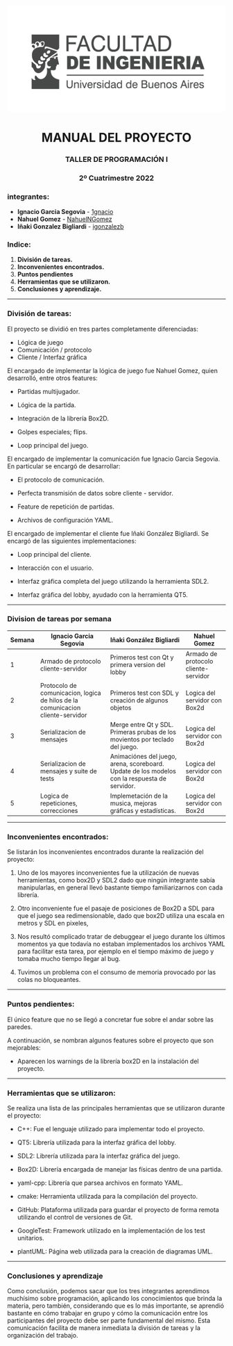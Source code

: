 <center>

![](data/FIUBA.png)
<h1>MANUAL DEL PROYECTO </h1>
<h3>TALLER DE PROGRAMACIÓN I</h3>
<h3>2º Cuatrimestre 2022</h3>
</center>

### integrantes:

* **Ignacio Garcia Segovia** - [1gnacio](https://github.com/1gnacio)
* **Nahuel Gomez** - [NahuelNGomez](https://github.com/NahuelNGomez)
* **Iñaki Gonzalez Bigliardi** - [igonzalezb](https://github.com/igonzalezb)


### Indice:
1) **División de tareas.**
2) **Inconvenientes encontrados.**
3) **Puntos pendientes**
4) **Herramientas que se utilizaron.**
5) **Conclusiones y aprendizaje.**

-----------

### División de tareas:

El proyecto se dividió en tres partes completamente diferenciadas:
* Lógica de juego
* Comunicación / protocolo
* Cliente / Interfaz gráfica

El encargado de implementar la lógica de juego fue Nahuel Gomez, quien desarrolló, entre otros features:
 * Partidas multijugador.


 * Lógica de la partida.


 * Integración de la librería Box2D.


 * Golpes especiales; flips.


 * Loop principal del juego.

El encargado de implementar la comunicación fue Ignacio Garcia Segovia. En particular se encargó de desarrollar:
 * El protocolo de comunicación.


 * Perfecta transmisión de datos sobre cliente - servidor.


 * Feature de repetición de partidas.


 * Archivos de configuración YAML.


El encargado de implementar el cliente fue Iñaki González Bigliardi. Se encargó de las siguientes implementaciones:
* Loop principal del cliente.


* Interacción con el usuario.


* Interfaz gráfica completa del juego utilizando la herramienta SDL2.


* Interfaz gráfica del lobby, ayudado con la herramienta QT5.

-----------

### Division de tareas por semana

| Semana      | Ignacio Garcia Segovia | Iñaki González Bigliardi | Nahuel Gomez | 
| ----------- | ---------------------- | ------------------------ | ------------ |
| 1           | Armado de protocolo cliente-servidor | Primeros test con Qt y primera version del lobby | Armado de protocolo cliente-servidor |
| 2           | Protocolo de comunicacion, logica de hilos de la comunicacion cliente-servidor | Primeros test con SDL y creación de algunos objetos | Logica del servidor con Box2d |
| 3           | Serializacion de mensajes | Merge entre Qt y SDL. Primeras prubas de los movientos por teclado del juego. | Logica del servidor con Box2d |
| 4           | Serializacion de mensajes y suite de tests | Animaciónes del juego, arena, scoreboard. Update de los modelos con la respuesta de servidor. | Logica del servidor con Box2d |
| 5           | Logica de repeticiones, correcciones | Implemetación de la musica, mejoras gráficas y estadísticas. | Logica del servidor con Box2d |

-----------

### Inconvenientes encontrados:

Se listarán los inconvenientes encontrados durante la realización del proyecto:

1) Uno de los mayores inconvenientes fue la utilización de nuevas herramientas, como box2D y SDL2
dado que ningún integrante sabía manipularlas, en general llevó bastante tiempo familiarizarnos con cada librería.


2) Otro inconveniente fue el pasaje de posiciones de Box2D a SDL para que el juego sea redimensionable, dado que box2D utiliza una escala en metros y
SDL en pixeles,


3) Nos resultó complicado tratar de debuggear el juego durante los últimos momentos ya que todavía no estaban implementados los archivos
YAML para facilitar esta tarea, por ejemplo en el tiempo máximo de juego y tomaba mucho tiempo llegar al bug.


4)  Tuvimos un problema con el consumo de memoria provocado por las colas no bloqueantes.


---------

### Puntos pendientes:

El único feature que no se llegó a concretar fue sobre el andar sobre las paredes.

A continuación, se nombran algunos features sobre el proyecto que son mejorables:

- Aparecen los warnings de la librería box2D en la instalación del proyecto.


---------

### Herramientas que se utilizaron:

Se realiza una lista de las principales herramientas que se utilizaron durante el proyecto:
 * C++: Fue el lenguaje utilizado para implementar todo el proyecto.


 * QT5: Librería utilizada para la interfaz gráfica del lobby.


 * SDL2: Librería utilizada para la interfaz gráfica del juego.


 * Box2D: Librería encargada de manejar las físicas dentro de una partida.


 * yaml-cpp: Librería que parsea archivos en formato YAML.


 * cmake: Herramienta utilizada para la compilación del proyecto.


 * GitHub: Plataforma utilizada para guardar el proyecto de forma remota utilizando el control de versiones de Git.


 * GoogleTest: Framework utilizado en la implementación de los test unitarios.


 * plantUML: Página web utilizada para la creación de diagramas UML.
---------

### Conclusiones y aprendizaje

Como conclusión, podemos sacar que los tres integrantes aprendimos muchísimo sobre programación, aplicando los conocimientos
que brinda la materia, pero también, considerando que es lo más importante, se aprendió bastante en cómo trabajar en grupo y
cómo la comunicación entre los participantes del proyecto debe ser parte fundamental del mismo.
Esta comunicación facilita de manera inmediata la división de tareas y la organización del trabajo.
